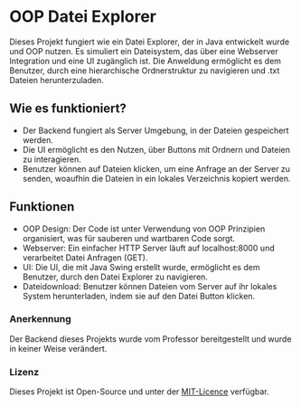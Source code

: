 # OOP Datei Explorer
Dieses Projekt fungiert wie ein Datei Explorer, der in Java entwickelt wurde und OOP nutzen. Es
simuliert ein Dateisystem, das über eine Webserver Integration und eine UI zugänglich ist. Die 
Anweldung ermöglicht es dem Benutzer, durch eine hierarchische Ordnerstruktur zu navigieren und
.txt Dateien herunterzuladen.

## Wie es funktioniert?
- Der Backend fungiert als Server Umgebung, in der Dateien gespeichert werden.
- Die UI ermöglicht es den Nutzen, über Buttons mit Ordnern und Dateien zu interagieren.
- Benutzer können auf Dateien klicken, um eine Anfrage an der Server zu senden, woaufhin die
  Dateien in ein lokales Verzeichnis kopiert werden.

## Funktionen
- OOP Design: Der Code ist unter Verwendung von OOP Prinzipien organisiert, was für sauberen und wartbaren Code sorgt.
- Webserver: Ein einfacher HTTP Server läuft auf localhost:8000 und verarbeitet Datei Anfragen (GET).
- UI: Die UI, die mit Java Swing erstellt wurde, ermöglicht es dem Benutzer, durch den Datei Explorer zu navigieren.
- Dateidownload: Benutzer können Dateien vom Server auf ihr lokales System herunterladen, indem sie auf den Datei Button klicken.

### Anerkennung
Der Backend dieses Projekts wurde vom Professor bereitgestellt und wurde in keiner Weise verändert.

### Lizenz
Dieses Projekt ist Open-Source und unter der [MIT-Licence](https://opensource.org/licenses/MIT) verfügbar. 
